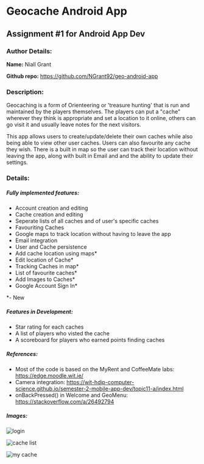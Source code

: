 # Geocache Android App
## Assignment #1 for Android App Dev

### Author Details:

**Name:** Niall Grant

**Github repo:** https://github.com/NGrant92/geo-android-app

### Description:

Geocaching is a form of Orienteering or 'treasure hunting' that is run and maintained by the players
themselves. The players can put a "cache" wherever they think is appropriate and set a location to it
online, others can go visit it and usually leave notes for the next visitors.

This app allows users to create/update/delete their own caches while also being able to view other
user caches. Users can also favourite any cache they wish. There is a built in map so the user can
track their location without leaving the app, along with built in Email and and the ability to update
their settings.

### Details:
##### Fully implemented features:
- Account creation and editing
- Cache creation and editing
- Seperate lists of all caches and of user's specific caches
- Favouriting Caches
- Google maps to track location without having to leave the app
- Email integration
- User and Cache persistence
- Add cache location using maps*
- Edit location of Cache*
- Tracking Caches in map*
- List of favourite caches*
- Add Images to Caches*
- Google Account Sign In*

*- New

##### Features in Development:

- Star rating for each caches
- A list of players who visted the cache
- A scoreboard for players who earned points finding caches

##### References:

- Most of the code is based on the MyRent and CoffeeMate labs: https://edge.moodle.wit.ie/
- Camera integration: https://wit-hdip-computer-science.github.io/semester-2-mobile-app-dev/topic11-a/index.html
- onBackPressed() in Welcome and GeoMenu: https://stackoverflow.com/a/26492794


##### Images:

![login](http://res.cloudinary.com/ngrant/image/upload/c_scale,w_900/v1509892066/main-login-menu_aj1rr1.jpg)

![cache list](http://res.cloudinary.com/ngrant/image/upload/c_scale,w_600/v1509892062/cache-list_pvtxh9.jpg)

![my cache](http://res.cloudinary.com/ngrant/image/upload/c_scale,w_600/v1509892062/my-cache_gnysdk.jpg)